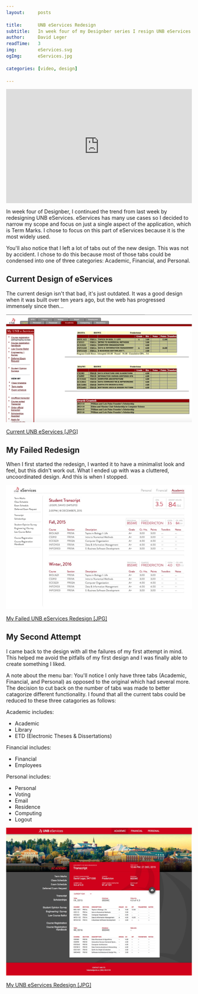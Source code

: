 ```yaml
---
layout:     posts

title:      UNB eServices Redesign
subtitle:   In week four of my Designber series I resign UNB eServices.
author:     David Leger
readTime:   3
img:        eServices.svg
ogImg:      eServices.jpg

categories: [video, design]

---
```


<div style="position: relative; padding-bottom: 56.25%; padding-top: 25px; height: 0;">
    <iframe style="position: absolute; top: 0; left: 0; width: 100%; height: 100%;" width="100%" height="auto" src="https://www.youtube.com/embed/2vdCUWc5TsQ?rel=0&amp;showinfo=0" frameborder="0" allowfullscreen></iframe>
</div>

In week four of Designber, I continued the trend from last week by redesigning UNB eServices. eServices has many use cases so I decided to narrow my scope and focus on just a single aspect of the application, which is Term Marks. I chose to focus on this part of eServices because it is the most widely used.

You'll also notice that I left a lot of tabs out of the new design. This was not by accident. I chose to do this because most of those tabs could be condensed into one of three categories: Academic, Financial, and Personal.

## Current Design of eServices

The current design isn't that bad, it's just outdated. It was a good design when it was built over ten years ago, but the web has progressed immensely since then...

![Current UNB eServices Design](/assets/img/post/eServices-current.jpg)

[Current UNB eServices [JPG]](/assets/img/post/eServices-current.jpg)

## My Failed Redesign

When I first started the redesign, I wanted it to have a minimalist look and feel, but this didn't work out. What I ended up with was a cluttered, uncoordinated design. And this is when I stopped.

![My Failed UNB eServices Redesign](/assets/img/post/eServices-failed.jpg)

[My Failed UNB eServices Redesign [JPG]](/assets/img/post/eServices-failed.jpg)

## My Second Attempt

I came back to the design with all the failures of my first attempt in mind. This helped me avoid the pitfalls of my first design and I was finally able to create something I liked.

A note about the menu bar: You'll notice I only have three tabs (Academic, Financial, and Personal) as opposed to the original which had several more. The decision to cut back on the number of tabs was made to better catagorize different functionality. I found that all the current tabs could be reduced to these three catagories as follows:

Academic includes:

- Academic
- Library
- ETD (Electronic Theses & Dissertations)

Financial includes: 

- Financial
- Employees

Personal includes:

- Personal
- Voting
- Email
- Residence
- Computing
- Logout


![My UNB eServices Redesign](/assets/img/post/eServices.jpg)

[My UNB eServices Redesign [JPG]](/assets/img/post/eServices.jpg)